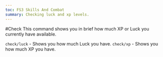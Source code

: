```yaml
---
toc: FS3 Skills And Combat
summary: Checking luck and xp levels.
---
```

#Check
This command shows you in brief how much XP or Luck you currently have available.

`check/luck` - Shows you how much Luck you have.
`check/xp` - Shows you how much XP you have.
